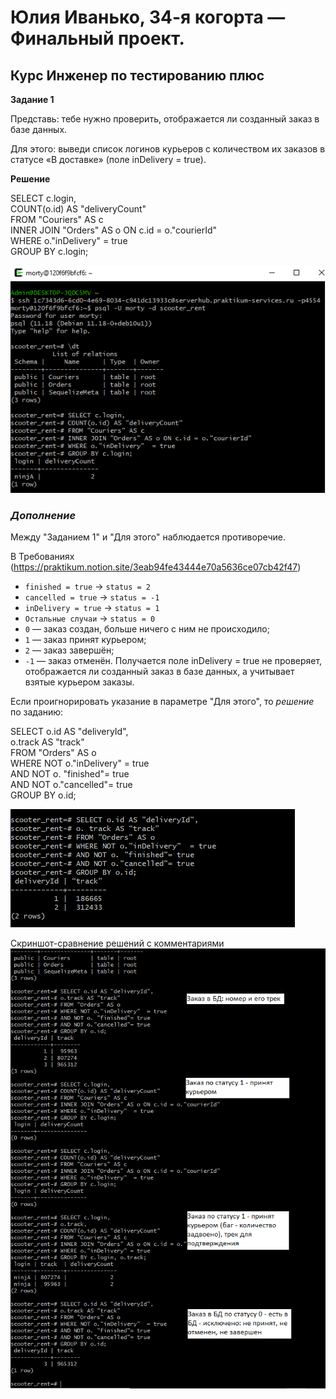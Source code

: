 # Юлия Иванько, 34-я когорта — Финальный проект. 
## Курс Инженер по тестированию плюс

**Задание 1**

Представь: тебе нужно проверить, отображается ли созданный заказ в базе данных.

Для этого: выведи список логинов курьеров с количеством их заказов в статусе «В доставке» (поле inDelivery = true). 

**Решение**

SELECT c.login,   
    COUNT(o.id) AS "deliveryCount"   
FROM "Couriers" AS c   
INNER JOIN "Orders" AS o ON c.id = o."courierId"    
WHERE o."inDelivery"  = true   
GROUP BY c.login;  


![Скриншот-подтверждение](Screen_БД_1.png)

### *Дополнение*
Между "Заданием 1" и "Для этого" наблюдается противоречие. 

В Требованиях (https://praktikum.notion.site/3eab94fe43444e70a5636ce07cb42f47) 
- `finished = true` -> `status = 2`
- `cancelled = true` -> `status = -1`
- `inDelivery = true` -> `status = 1`
- `Остальные случаи` -> `status = 0`
- `0` — заказ создан, больше ничего с ним не происходило;
- `1` — заказ принят курьером;
- `2` — заказ завершён;
- `-1` — заказ отменён.
Получается поле inDelivery = true не проверяет, отображается ли созданный заказ в базе данных, а учитывает взятые курьером заказы.

Если проигнорировать указание в параметре "Для этого", то *решение* по заданию:

SELECT o.id AS "deliveryId",   
o.track AS "track"  
FROM "Orders" AS o  
WHERE NOT o."inDelivery"  = true   
AND NOT o. "finished"= true  
AND NOT o."cancelled"= true  
GROUP BY o.id;

![Скриншот-подтверждение](Screen_БД_1.1.png)

Скриншот-сравнение решений с комментариями
![Скриншот-подтверждение](Screen_БД_1.1.1.png)